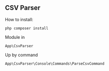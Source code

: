 

## CSV Parser

How to install:

``php composer install``

Module in

``App\CsvParser``

Up by command 

``App\CsvParser\Console\Commands\ParseCsvCommand``
